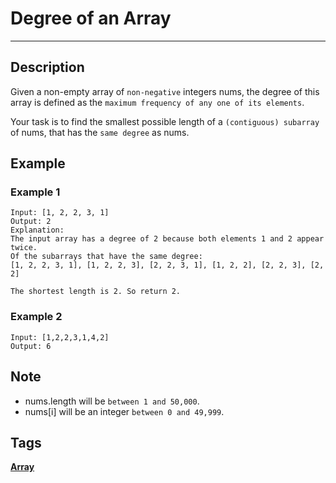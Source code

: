 # Degree of an Array
-----
## Description
Given a non-empty array of `non-negative` integers nums, the degree of this array is defined as the `maximum frequency of any one of its elements`.

Your task is to find the smallest possible length of a `(contiguous) subarray` of nums, that has the `same degree` as nums.

## Example
### Example 1
```
Input: [1, 2, 2, 3, 1]
Output: 2
Explanation: 
The input array has a degree of 2 because both elements 1 and 2 appear twice.
Of the subarrays that have the same degree:
[1, 2, 2, 3, 1], [1, 2, 2, 3], [2, 2, 3, 1], [1, 2, 2], [2, 2, 3], [2, 2]

The shortest length is 2. So return 2.
```

### Example 2
```
Input: [1,2,2,3,1,4,2]
Output: 6
```

## Note
* nums.length will be `between 1 and 50,000`.
* nums[i] will be an integer `between 0 and 49,999`.

## Tags
**[Array](https://leetcode.com/tag/array)**

